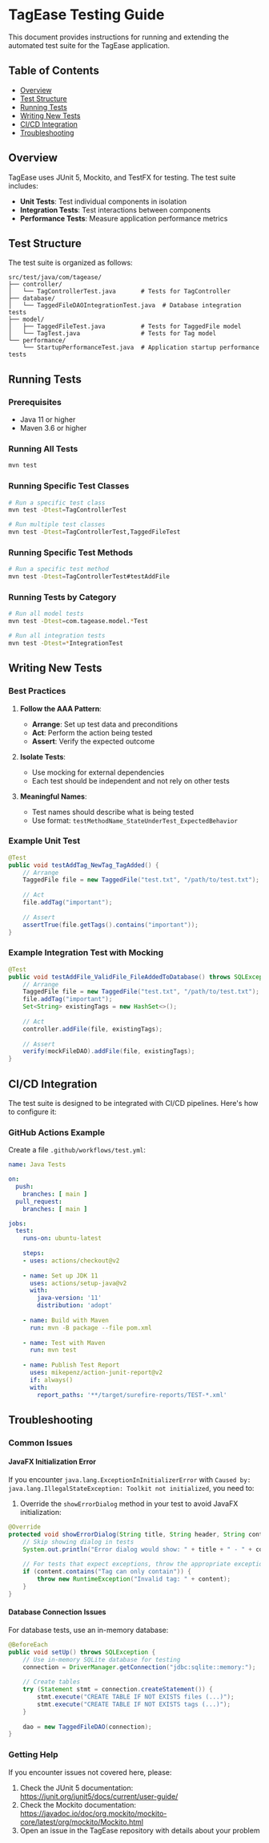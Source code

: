 # TagEase Testing Guide

This document provides instructions for running and extending the automated test suite for the TagEase application.

## Table of Contents

- [Overview](#overview)
- [Test Structure](#test-structure)
- [Running Tests](#running-tests)
- [Writing New Tests](#writing-new-tests)
- [CI/CD Integration](#cicd-integration)
- [Troubleshooting](#troubleshooting)

## Overview

TagEase uses JUnit 5, Mockito, and TestFX for testing. The test suite includes:

- **Unit Tests**: Test individual components in isolation
- **Integration Tests**: Test interactions between components
- **Performance Tests**: Measure application performance metrics

## Test Structure

The test suite is organized as follows:

```
src/test/java/com/tagease/
├── controller/
│   └── TagControllerTest.java       # Tests for TagController
├── database/
│   └── TaggedFileDAOIntegrationTest.java  # Database integration tests
├── model/
│   ├── TaggedFileTest.java          # Tests for TaggedFile model
│   └── TagTest.java                 # Tests for Tag model
└── performance/
    └── StartupPerformanceTest.java  # Application startup performance tests
```

## Running Tests

### Prerequisites

- Java 11 or higher
- Maven 3.6 or higher

### Running All Tests

```bash
mvn test
```

### Running Specific Test Classes

```bash
# Run a specific test class
mvn test -Dtest=TagControllerTest

# Run multiple test classes
mvn test -Dtest=TagControllerTest,TaggedFileTest
```

### Running Specific Test Methods

```bash
# Run a specific test method
mvn test -Dtest=TagControllerTest#testAddFile
```

### Running Tests by Category

```bash
# Run all model tests
mvn test -Dtest=com.tagease.model.*Test

# Run all integration tests
mvn test -Dtest=*IntegrationTest
```

## Writing New Tests

### Best Practices

1. **Follow the AAA Pattern**:
   - **Arrange**: Set up test data and preconditions
   - **Act**: Perform the action being tested
   - **Assert**: Verify the expected outcome

2. **Isolate Tests**:
   - Use mocking for external dependencies
   - Each test should be independent and not rely on other tests

3. **Meaningful Names**:
   - Test names should describe what is being tested
   - Use format: `testMethodName_StateUnderTest_ExpectedBehavior`

### Example Unit Test

```java
@Test
public void testAddTag_NewTag_TagAdded() {
    // Arrange
    TaggedFile file = new TaggedFile("test.txt", "/path/to/test.txt");
    
    // Act
    file.addTag("important");
    
    // Assert
    assertTrue(file.getTags().contains("important"));
}
```

### Example Integration Test with Mocking

```java
@Test
public void testAddFile_ValidFile_FileAddedToDatabase() throws SQLException {
    // Arrange
    TaggedFile file = new TaggedFile("test.txt", "/path/to/test.txt");
    file.addTag("important");
    Set<String> existingTags = new HashSet<>();
    
    // Act
    controller.addFile(file, existingTags);
    
    // Assert
    verify(mockFileDAO).addFile(file, existingTags);
}
```

## CI/CD Integration

The test suite is designed to be integrated with CI/CD pipelines. Here's how to configure it:

### GitHub Actions Example

Create a file `.github/workflows/test.yml`:

```yaml
name: Java Tests

on:
  push:
    branches: [ main ]
  pull_request:
    branches: [ main ]

jobs:
  test:
    runs-on: ubuntu-latest
    
    steps:
    - uses: actions/checkout@v2
    
    - name: Set up JDK 11
      uses: actions/setup-java@v2
      with:
        java-version: '11'
        distribution: 'adopt'
        
    - name: Build with Maven
      run: mvn -B package --file pom.xml
      
    - name: Test with Maven
      run: mvn test
      
    - name: Publish Test Report
      uses: mikepenz/action-junit-report@v2
      if: always()
      with:
        report_paths: '**/target/surefire-reports/TEST-*.xml'
```

## Troubleshooting

### Common Issues

#### JavaFX Initialization Error

If you encounter `java.lang.ExceptionInInitializerError` with `Caused by: java.lang.IllegalStateException: Toolkit not initialized`, you need to:

1. Override the `showErrorDialog` method in your test to avoid JavaFX initialization:

```java
@Override
protected void showErrorDialog(String title, String header, String content) {
    // Skip showing dialog in tests
    System.out.println("Error dialog would show: " + title + " - " + content);
    
    // For tests that expect exceptions, throw the appropriate exception
    if (content.contains("Tag can only contain")) {
        throw new RuntimeException("Invalid tag: " + content);
    }
}
```

#### Database Connection Issues

For database tests, use an in-memory database:

```java
@BeforeEach
public void setUp() throws SQLException {
    // Use in-memory SQLite database for testing
    connection = DriverManager.getConnection("jdbc:sqlite::memory:");
    
    // Create tables
    try (Statement stmt = connection.createStatement()) {
        stmt.execute("CREATE TABLE IF NOT EXISTS files (...)");
        stmt.execute("CREATE TABLE IF NOT EXISTS tags (...)");
    }
    
    dao = new TaggedFileDAO(connection);
}
```

### Getting Help

If you encounter issues not covered here, please:

1. Check the JUnit 5 documentation: https://junit.org/junit5/docs/current/user-guide/
2. Check the Mockito documentation: https://javadoc.io/doc/org.mockito/mockito-core/latest/org/mockito/Mockito.html
3. Open an issue in the TagEase repository with details about your problem
